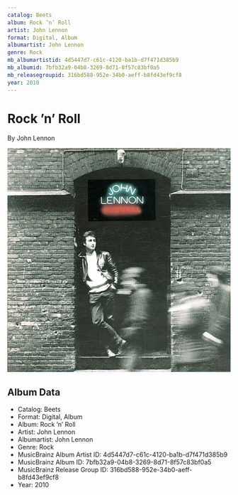 ```yaml
---
catalog: Beets
album: Rock ’n’ Roll
artist: John Lennon
format: Digital, Album
albumartist: John Lennon
genre: Rock
mb_albumartistid: 4d5447d7-c61c-4120-ba1b-d7f471d385b9
mb_albumid: 7bfb32a9-04b8-3269-8d71-8f57c83bf0a5
mb_releasegroupid: 316bd588-952e-34b0-aeff-b8fd43ef9cf8
year: 2010
---
```


# Rock ’n’ Roll

By John Lennon

![](../../assets/beetscovers/John_Lennon-Rock_’n’_Roll.jpg)

## Album Data

- Catalog: Beets
- Format: Digital, Album
- Album: Rock ’n’ Roll
- Artist: John Lennon
- Albumartist: John Lennon
- Genre: Rock
- MusicBrainz Album Artist ID: 4d5447d7-c61c-4120-ba1b-d7f471d385b9
- MusicBrainz Album ID: 7bfb32a9-04b8-3269-8d71-8f57c83bf0a5
- MusicBrainz Release Group ID: 316bd588-952e-34b0-aeff-b8fd43ef9cf8
- Year: 2010

